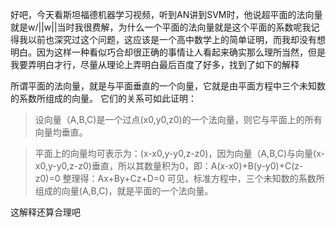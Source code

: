 好吧，今天看斯坦福德机器学习视频，听到AN讲到SVM时，他说超平面的法向量就是w/||w||当时我很费解，为什么一个平面的法向量就是这个平面的系数呢我记得我以前也深究过这个问题，这应该是一个高中数学上的简单证明，而我却没有想明白。因为这样一种看似巧合却很正确的事情让人看起来确实那么理所当然，但是我要弄明白才行，尽量从理论上弄明白最后百度了好多，找到了如下的解释

所谓平面的法向量，就是与平面垂直的一个向量，它就是由平面方程中三个未知数的系数所组成的向量。
它们的关系可如此证明：
> 设向量（A,B,C)是一个过点(x0,y0,z0)的一个法向量，则它与平面上的所有向量均垂直。

> 平面上的向量均可表示为：(x-x0,y-y0,z-z0)，因为向量（A,B,C)与向量(x-x0,y-y0,z-z0)垂直，所以其数量积为0，即：A(x-x0)+B(y-y0)+C(z-z0)=0
> 整理得：Ax+By+Cz+D=0 
> 可见，标准方程中，三个未知数的系数所组成的向量(A,B,C)，就是平面的一个法向量。

这解释还算合理吧 


